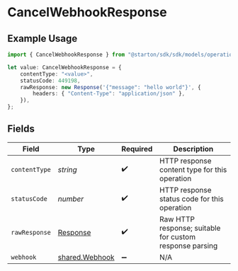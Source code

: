 # CancelWebhookResponse

## Example Usage

```typescript
import { CancelWebhookResponse } from "@starton/sdk/sdk/models/operations";

let value: CancelWebhookResponse = {
    contentType: "<value>",
    statusCode: 449198,
    rawResponse: new Response('{"message": "hello world"}', {
        headers: { "Content-Type": "application/json" },
    }),
};
```

## Fields

| Field                                                                 | Type                                                                  | Required                                                              | Description                                                           |
| --------------------------------------------------------------------- | --------------------------------------------------------------------- | --------------------------------------------------------------------- | --------------------------------------------------------------------- |
| `contentType`                                                         | *string*                                                              | :heavy_check_mark:                                                    | HTTP response content type for this operation                         |
| `statusCode`                                                          | *number*                                                              | :heavy_check_mark:                                                    | HTTP response status code for this operation                          |
| `rawResponse`                                                         | [Response](https://developer.mozilla.org/en-US/docs/Web/API/Response) | :heavy_check_mark:                                                    | Raw HTTP response; suitable for custom response parsing               |
| `webhook`                                                             | [shared.Webhook](../../../sdk/models/shared/webhook.md)               | :heavy_minus_sign:                                                    | N/A                                                                   |